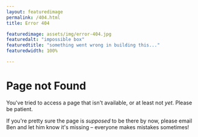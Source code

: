 ```yaml
---
layout: featuredimage
permalink: /404.html
title: Error 404

featuredimage: assets/img/error-404.jpg
featuredalt: "impossible box" 
featuredtitle: "something went wrong in building this..." 
featuredwidth: 100%

---
```


# Page not Found
You've tried to access a page that isn't available, or at least not *yet*. Please be patient. 

If you're pretty sure the page is *supposed* to be there by now, please email Ben and let him know it's missing – everyone makes mistakes sometimes!

